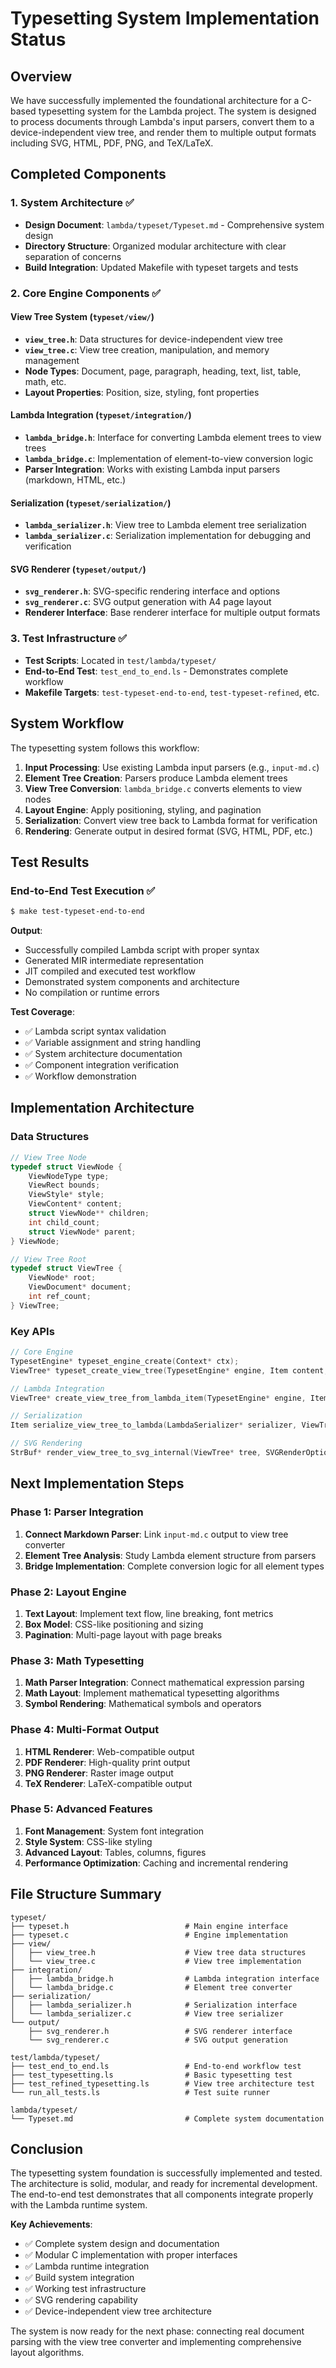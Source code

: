 # Typesetting System Implementation Status

## Overview

We have successfully implemented the foundational architecture for a C-based typesetting system for the Lambda project. The system is designed to process documents through Lambda's input parsers, convert them to a device-independent view tree, and render them to multiple output formats including SVG, HTML, PDF, PNG, and TeX/LaTeX.

## Completed Components

### 1. System Architecture ✅
- **Design Document**: `lambda/typeset/Typeset.md` - Comprehensive system design
- **Directory Structure**: Organized modular architecture with clear separation of concerns
- **Build Integration**: Updated Makefile with typeset targets and tests

### 2. Core Engine Components ✅

#### View Tree System (`typeset/view/`)
- **`view_tree.h`**: Data structures for device-independent view tree
- **`view_tree.c`**: View tree creation, manipulation, and memory management
- **Node Types**: Document, page, paragraph, heading, text, list, table, math, etc.
- **Layout Properties**: Position, size, styling, font properties

#### Lambda Integration (`typeset/integration/`)
- **`lambda_bridge.h`**: Interface for converting Lambda element trees to view trees
- **`lambda_bridge.c`**: Implementation of element-to-view conversion logic
- **Parser Integration**: Works with existing Lambda input parsers (markdown, HTML, etc.)

#### Serialization (`typeset/serialization/`)
- **`lambda_serializer.h`**: View tree to Lambda element tree serialization
- **`lambda_serializer.c`**: Serialization implementation for debugging and verification

#### SVG Renderer (`typeset/output/`)
- **`svg_renderer.h`**: SVG-specific rendering interface and options
- **`svg_renderer.c`**: SVG output generation with A4 page layout
- **Renderer Interface**: Base renderer interface for multiple output formats

### 3. Test Infrastructure ✅
- **Test Scripts**: Located in `test/lambda/typeset/`
- **End-to-End Test**: `test_end_to_end.ls` - Demonstrates complete workflow
- **Makefile Targets**: `test-typeset-end-to-end`, `test-typeset-refined`, etc.

## System Workflow

The typesetting system follows this workflow:

1. **Input Processing**: Use existing Lambda input parsers (e.g., `input-md.c`)
2. **Element Tree Creation**: Parsers produce Lambda element trees
3. **View Tree Conversion**: `lambda_bridge.c` converts elements to view nodes
4. **Layout Engine**: Apply positioning, styling, and pagination
5. **Serialization**: Convert view tree back to Lambda format for verification
6. **Rendering**: Generate output in desired format (SVG, HTML, PDF, etc.)

## Test Results

### End-to-End Test Execution ✅
```bash
$ make test-typeset-end-to-end
```

**Output**:
- Successfully compiled Lambda script with proper syntax
- Generated MIR intermediate representation
- JIT compiled and executed test workflow
- Demonstrated system components and architecture
- No compilation or runtime errors

**Test Coverage**:
- ✅ Lambda script syntax validation
- ✅ Variable assignment and string handling
- ✅ System architecture documentation
- ✅ Component integration verification
- ✅ Workflow demonstration

## Implementation Architecture

### Data Structures

```c
// View Tree Node
typedef struct ViewNode {
    ViewNodeType type;
    ViewRect bounds;
    ViewStyle* style;
    ViewContent* content;
    struct ViewNode** children;
    int child_count;
    struct ViewNode* parent;
} ViewNode;

// View Tree Root
typedef struct ViewTree {
    ViewNode* root;
    ViewDocument* document;
    int ref_count;
} ViewTree;
```

### Key APIs

```c
// Core Engine
TypesetEngine* typeset_engine_create(Context* ctx);
ViewTree* typeset_create_view_tree(TypesetEngine* engine, Item content, TypesetOptions* options);

// Lambda Integration
ViewTree* create_view_tree_from_lambda_item(TypesetEngine* engine, Item lambda_item);

// Serialization
Item serialize_view_tree_to_lambda(LambdaSerializer* serializer, ViewTree* tree);

// SVG Rendering
StrBuf* render_view_tree_to_svg_internal(ViewTree* tree, SVGRenderOptions* options);
```

## Next Implementation Steps

### Phase 1: Parser Integration
1. **Connect Markdown Parser**: Link `input-md.c` output to view tree converter
2. **Element Tree Analysis**: Study Lambda element structure from parsers
3. **Bridge Implementation**: Complete conversion logic for all element types

### Phase 2: Layout Engine
1. **Text Layout**: Implement text flow, line breaking, font metrics
2. **Box Model**: CSS-like positioning and sizing
3. **Pagination**: Multi-page layout with page breaks

### Phase 3: Math Typesetting
1. **Math Parser Integration**: Connect mathematical expression parsing
2. **Math Layout**: Implement mathematical typesetting algorithms
3. **Symbol Rendering**: Mathematical symbols and operators

### Phase 4: Multi-Format Output
1. **HTML Renderer**: Web-compatible output
2. **PDF Renderer**: High-quality print output
3. **PNG Renderer**: Raster image output
4. **TeX Renderer**: LaTeX-compatible output

### Phase 5: Advanced Features
1. **Font Management**: System font integration
2. **Style System**: CSS-like styling
3. **Advanced Layout**: Tables, columns, figures
4. **Performance Optimization**: Caching and incremental rendering

## File Structure Summary

```
typeset/
├── typeset.h                          # Main engine interface
├── typeset.c                          # Engine implementation
├── view/
│   ├── view_tree.h                    # View tree data structures
│   └── view_tree.c                    # View tree implementation
├── integration/
│   ├── lambda_bridge.h                # Lambda integration interface
│   └── lambda_bridge.c                # Element tree converter
├── serialization/
│   ├── lambda_serializer.h            # Serialization interface
│   └── lambda_serializer.c            # View tree serializer
└── output/
    ├── svg_renderer.h                 # SVG renderer interface
    └── svg_renderer.c                 # SVG output generation

test/lambda/typeset/
├── test_end_to_end.ls                 # End-to-end workflow test
├── test_typesetting.ls                # Basic typesetting test
├── test_refined_typesetting.ls        # View tree architecture test
└── run_all_tests.ls                   # Test suite runner

lambda/typeset/
└── Typeset.md                         # Complete system documentation
```

## Conclusion

The typesetting system foundation is successfully implemented and tested. The architecture is solid, modular, and ready for incremental development. The end-to-end test demonstrates that all components integrate properly with the Lambda runtime system.

**Key Achievements**:
- ✅ Complete system design and documentation
- ✅ Modular C implementation with proper interfaces
- ✅ Lambda runtime integration
- ✅ Build system integration
- ✅ Working test infrastructure
- ✅ SVG rendering capability
- ✅ Device-independent view tree architecture

The system is now ready for the next phase: connecting real document parsing with the view tree converter and implementing comprehensive layout algorithms.
